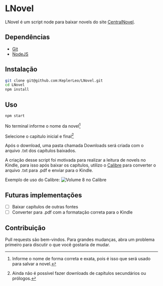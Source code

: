 # LNovel

LNovel é um script node para baixar novels do site [CentralNovel](https://centralnovel.com/).

## Dependências

- [Git](https://git-scm.com/)
- [NodeJS](https://nodejs.org/en/)

## Instalação

```bash
git clone git@github.com:KeplerLeo/LNovel.git
cd LNovel
npm install
```

## Uso

```bash
npm start
```

No terminal informe o nome da novel[^1]

Selecione o capitulo inicial e final[^2]

[^1]: Informe o nome de forma correta e exata, pois é isso que será usado para salvar a novel.

[^2]: Ainda não é possível fazer downloads de capítulos secundários ou prólogos.

Após o download, uma pasta chamada Downloads será criada com o arquivo .txt dos capítulos baixados.

A criação desse script foi motivada para realizar a leitura de novels no Kindle, para isso após baixar os capítulos, utilizo o [Calibre](https://calibre-ebook.com/) para converter o arquivo .txt para .pdf e enviar para o Kindle.

Exemplo de uso do Calibre:
![Volume 8 no Calibre](https://github.com/KeplerLeo/LNovel/assets/39733399/43e0a60f-59c8-4efa-a106-e997c735aeaa)

## Futuras implementações

- [ ] Baixar capítulos de outras fontes
- [ ] Converter para .pdf com a formatação correta para o Kindle

## Contribuição

Pull requests são bem-vindos. Para grandes mudanças, abra um problema primeiro para discutir o que você gostaria de mudar.

